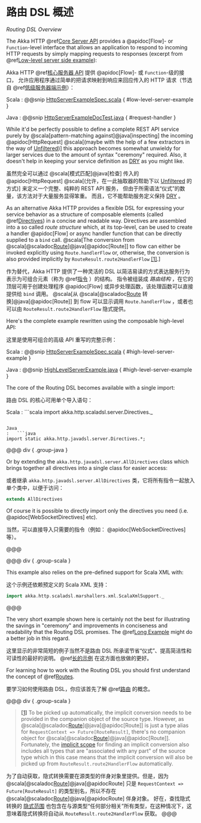 # 路由 DSL 概述
*Routing DSL Overview*

The Akka HTTP @ref[Core Server API](../server-side/low-level-api.md) provides a @apidoc[Flow]- or `Function`-level interface that allows
an application to respond to incoming HTTP requests by simply mapping requests to responses
(excerpt from @ref[Low-level server side example](../server-side/low-level-api.md#http-low-level-server-side-example)):

Akka HTTP @ref[核心服务器 API](../server-side/low-level-api.md) 提供 @apidoc[Flow]- 或 `Function`-级的接口，
允许应用程序通过简单的把请求映射到响应来回应传入的 HTTP 请求（节选自 @ref[低级服务器端示例](../server-side/low-level-api.md#http-low-level-server-side-example)）：

Scala
:  @@snip [HttpServerExampleSpec.scala]($test$/scala/docs/http/scaladsl/HttpServerExampleSpec.scala) { #low-level-server-example }

Java
:  @@snip [HttpServerExampleDocTest.java]($test$/java/docs/http/javadsl/server/HttpServerExampleDocTest.java) { #request-handler }

While it'd be perfectly possible to define a complete REST API service purely by @scala[pattern-matching against]@java[inspecting] the incoming
@apidoc[HttpRequest] @scala[(maybe with the help of a few extractors in the way of [Unfiltered](https://unfiltered.ws/))] this approach becomes somewhat
unwieldy for larger services due to the amount of syntax "ceremony" required. Also, it doesn't help in keeping your
service definition as [DRY](http://en.wikipedia.org/wiki/Don%27t_repeat_yourself) as you might like.

虽然完全可以通过 @scala[模式匹配]@java[检查] 传入的 @apidoc[HttpRequest]
@scala[(允许，在一此抽取器的帮助下以 [Unfiltered](https://unfiltered.ws/) 的方式)] 来定义一个完整、纯粹的 REST API 服务，
但由于所需语法“仪式”的数量，该方法对于大量服务显得笨重。
而且，它不能帮助服务定义保持 [DRY](http://en.wikipedia.org/wiki/Don%27t_repeat_yourself) 。

As an alternative Akka HTTP provides a flexible DSL for expressing your service behavior as a structure of
composable elements (called @ref[Directives](directives/index.md)) in a concise and readable way. Directives are assembled into a so called
*route structure* which, at its top-level, can be used to create a handler @apidoc[Flow] or async handler function that
can be directly supplied to a `bind` call. @scala[The conversion from @scala[@scaladoc[Route](akka.http.scaladsl.server.index#Route=akka.http.scaladsl.server.RequestContext=%3Escala.concurrent.Future[akka.http.scaladsl.server.RouteResult])]@java[@apidoc[Route]] to flow can either be invoked explicitly
using `Route.handlerFlow` or, otherwise, the conversion is also provided implicitly by
`RouteResult.route2HandlerFlow` <a id="^1" href="#1">[1]</a>.]

作为替代，Akka HTTP 提供了一种灵活的 DSL 以简洁易读的方式表达服务行为表示为可组合元素（称为 @ref[指令](directives/index.md) ）的结构。
指令被组装成 *路由结构* ，在它的顶层可用于创建处理程序 @apidoc[Flow] 或异步处理函数，该处理函数可以直接提供给 `bind` 调用。
@scala[从 @scala[@scaladoc[Route](akka.http.scaladsl.server.index#Route=akka.http.scaladsl.server.RequestContext=%3Escala.concurrent.Future[akka.http.scaladsl.server.RouteResult]) 转换]@java[@apidoc[Route]] 到 flow 可以显示调用 `Route.handlerFlow` ，或者也可以由 `RouteResult.route2HandlerFlow` 隐式提供。

Here's the complete example rewritten using the composable high-level API:

这里是使用可组合的高级 API 重写的完整示例：

Scala
:   @@snip [HttpServerExampleSpec.scala]($test$/scala/docs/http/scaladsl/HttpServerExampleSpec.scala) { #high-level-server-example }

Java
:   @@snip [HighLevelServerExample.java]($test$/java/docs/http/javadsl/server/HighLevelServerExample.java) { #high-level-server-example }

The core of the Routing DSL becomes available with a single import:

路由 DSL 的核心可用单个导入语句：

Scala
:   ```scala
import akka.http.scaladsl.server.Directives._
```

Java
:   ```java
import static akka.http.javadsl.server.Directives.*;
```

@@@ div { .group-java }

Or by extending the `akka.http.javadsl.server.AllDirectives` class which brings together all directives into a single class
for easier access:

或者继承 `akka.http.javadsl.server.AllDirectives` 类，它将所有指令一起放入单个类中，以便于访问：

```java
extends AllDirectives
```

Of course it is possible to directly import only the directives you need (i.e. @apidoc[WebSocketDirectives] etc).

当然，可以直接导入只需要的指令（例如： @apidoc[WebSocketDirectives] 等）。

@@@

@@@ div { .group-scala }

This example also relies on the pre-defined support for Scala XML with:

这个示例还依赖预定义的 Scala XML 支持：

```scala
import akka.http.scaladsl.marshallers.xml.ScalaXmlSupport._
```

@@@

The very short example shown here is certainly not the best for illustrating the savings in "ceremony" and improvements
in conciseness and readability that the Routing DSL promises. The @ref[Long Example](index.md#longer-example) might do a better job in this
regard.

这里显示的非常简短的例子当然不是路由 DSL 所承诺节省“仪式”、提高简洁性和可读性的最好的说明。
@ref[长的示例](index.md#longer-example) 在这方面也放做的更好。

For learning how to work with the Routing DSL you should first understand the concept of @ref[Routes](routes.md).

要学习如何使用路由 DSL，你应该首先了解 @ref[路由](routes.md) 的概念。

@@@ div { .group-scala }

> <a id="1" href="#^1">[1]</a> To be picked up automatically, the implicit conversion needs to be provided in the companion object of the source
type. However, as @scala[@scaladoc[Route](akka.http.scaladsl.server.index#Route=akka.http.scaladsl.server.RequestContext=%3Escala.concurrent.Future[akka.http.scaladsl.server.RouteResult])]@java[@apidoc[Route]] is just a type alias for `RequestContext => Future[RouteResult]`, there's no
companion object for @scala[@scaladoc[Route](akka.http.scaladsl.server.index#Route=akka.http.scaladsl.server.RequestContext=%3Escala.concurrent.Future[akka.http.scaladsl.server.RouteResult])]@java[@apidoc[Route]]. Fortunately, the [implicit scope](https://www.scala-lang.org/files/archive/spec/2.11/07-implicits.html#implicit-parameters) for finding an implicit conversion also
includes all types that are "associated with any part" of the source type which in this case means that the
implicit conversion will also be picked up from `RouteResult.route2HandlerFlow` automatically.

为了自动获取，隐式转换需要在源类型的伴身对象里提供。但是，因为 @scala[@scaladoc[Route](akka.http.scaladsl.server.index#Route=akka.http.scaladsl.server.RequestContext=%3Escala.concurrent.Future[akka.http.scaladsl.server.RouteResult])]@java[@apidocRoute] 只是 `RequestContext => Future[RouteResult]` 的类型别名，所以不存在 @scala[@scaladoc[Route](akka.http.scaladsl.server.index#Route=akka.http.scaladsl.server.RequestContext=%3Escala.concurrent.Future[akka.http.scaladsl.server.RouteResult])]@java[@apidocRoute] 伴身对象。
好在，查找隐式转换的 [隐式范围](https://www.scala-lang.org/files/archive/spec/2.11/07-implicits.html#implicit-parameters) 也包含在与源类型“任何部分相关”所有类型，在这种情况下，这意味着隐式转换将自动从 `RouteResult.route2HandlerFlow` 获取。
@@@
